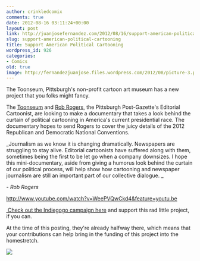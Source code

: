 ```yaml
---
author: crinkledcomix
comments: true
date: 2012-08-16 03:11:24+00:00
layout: post
link: http://juanjosefernandez.com/2012/08/16/support-american-political-cartooning/
slug: support-american-political-cartooning
title: Support American Political Cartooning
wordpress_id: 926
categories:
- Comics
old: true
image: http://fernandezjuanjose.files.wordpress.com/2012/08/picture-3.png
---
```


The Toonseum, Pittsburgh's non-profit cartoon art museum has a new project that you folks might fancy.

The [Toonseum](http://www.toonseum.org/) and [Rob Rogers](http://www.robrogers.com/), the Pittsburgh Post-Gazette's Editorial Cartoonist, are looking to make a documentary that takes a look behind the curtain of political cartooning in America's current presidential race. The documentary hopes to send Rogers to cover the juicy details of the 2012 Republican and Democratic National Conventions.

_Journalism as we know it is changing dramatically. Newspapers are struggling to stay alive. Editorial cartoonists have suffered along with them, sometimes being the first to be let go when a company downsizes. I hope this mini-documentary, aside from giving a humorus look behind the curtain of our political process, will help show how cartooning and newspaper journalism are still an important part of our collective dialogue. _

_- Rob Rogers_

http://www.youtube.com/watch?v=WeePVQwCkd4&feature=youtu.be

[ Check out the Indiegogo campaign here](http://www.indiegogo.com/RobRogersConventions2012) and support this rad little project, if you can.

At the time of this posting, they're already halfway there, which means that your contributions can help bring in the funding of this project into the homestretch.

[![](http://fernandezjuanjose.files.wordpress.com/2012/08/picture-3.png)](http://www.indiegogo.com/RobRogersConventions2012)


